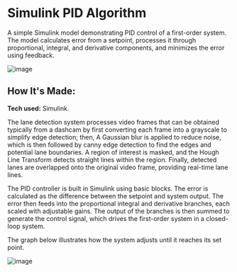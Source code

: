 # Simulink PID Algorithm
A simple Simulink model demonstrating PID control of a first-order system. The model calculates error from a setpoint, processes it through proportional, integral, and derivative components, and minimizes the error using feedback.

![image](https://github.com/user-attachments/assets/f38cb9ba-3f1c-4caa-b64c-dd5eeccd709a)


## How It's Made:

**Tech used:** Simulink.

The lane detection system processes video frames that can be obtained typically from a dashcam by first converting each frame into a grayscale to simplify edge detection; then, A Gaussian blur is applied to reduce noise, which is then followed by canny edge detection to find the edges and potential lane boundaries. A region of interest is masked, and the Hough Line Transform detects straight lines within the region. Finally, detected lanes are overlapped onto the original video frame, providing real-time lane lines.

The PID controller is built in Simulink using basic blocks. The error is calculated as the difference between the setpoint and system output. The error then feeds into the proportional integral and derivative branches, each scaled with adjustable gains. The output of the branches is then summed to generate the control signal, which drives the first-order system in a closed-loop system. 

The graph below illustrates how the system adjusts until it reaches its set point.

![image](https://github.com/user-attachments/assets/bdceac45-8e63-4b92-a7bb-2dde05eda564)





